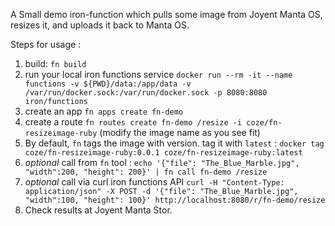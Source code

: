 A Small demo iron-function which pulls some image from Joyent Manta OS, resizes it, and uploads it back to Manta OS.

Steps for usage :

1. build: `fn build`
2. run your local iron functions service `docker run --rm -it --name functions -v ${PWD}/data:/app/data -v /var/run/docker.sock:/var/run/docker.sock -p 8080:8080 iron/functions`
3. create an app `fn apps create fn-demo`
4. create a route `fn routes create fn-demo /resize -i coze/fn-resizeimage-ruby` (modify the image name as you see fit)
5. By default, `fn` tags the image with version. tag it with `latest` : `docker tag coze/fn-resizeimage-ruby:0.0.1 coze/fn-resizeimage-ruby:latest`
6. *optional* call from `fn` tool :  `echo '{"file": "The_Blue_Marble.jpg", "width":200, "height": 200}' | fn call fn-demo /resize`
7. *optional* call via curl iron functions API `curl -H "Content-Type: application/json" -X POST -d '{"file": "The_Blue_Marble.jpg", "width":100, "height": 100}' http://localhost:8080/r/fn-demo/resize`
8. Check results at Joyent Manta Stor.
